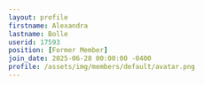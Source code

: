 ```yaml
---
layout: profile
firstname: Alexandra
lastname: Bolle
userid: 17593
position: [Former Member]
join_date: 2025-06-28 00:00:00 -0400
profile: /assets/img/members/default/avatar.png
---
```

